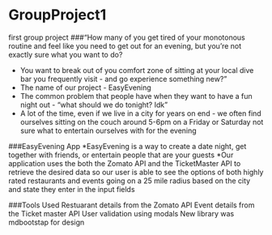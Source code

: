 # GroupProject1
first group project
###“How many of you get tired of your monotonous routine and feel like you need to get out for an evening, but you’re not exactly sure what you want to do? 
* You want to break out of you comfort zone of sitting at your local dive bar you frequently visit - and go experience something new?”
* The name of our project - EasyEvening
* The common problem that people have when they want to have a fun night out - “what should we do tonight? Idk”
* A lot of the time, even if we live in a city for years on end - we often find ourselves sitting on the couch around 5-6pm on a Friday or Saturday not sure what to entertain ourselves with for the evening

###EasyEvening App
*EasyEvening is a way to create a date night, get together with friends, or entertain people that are your guests
*Our application uses the both the Zomato API and the TicketMaster API to retrieve the desired data so  our user is able to see the options of both highly rated restaurants and events going on a 25 mile radius based on the city and state they enter in the input fields

###Tools Used
Restuarant details from the Zomato API
Event details from the Ticket master API 
User validation using modals
New library was mdbootstap for design
